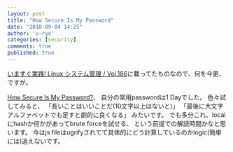 ```yaml
---
layout: post
title: "How Secure Is My Password"
date: "2018-09-04 14:25"
author: 'u-ryo'
categories: [security]
comments: true
published: true
---
```

[いますぐ実践! Linux システム管理 / Vol.186](http://www.usupi.org/sysad/186.html)に載ってたものなので、何を今更、ですが。

[How Secure Is My Password?](http://howsecureismypassword.net/)、
自分の常用passwordは1 Dayでした。
色々試してみると、
「長いことはいいことだ(10文字以上はないと)」
「最後に大文字アルファベットでも足すと劇的に良くなる」
みたいです。
でも多分これ、localにhashか何かがあってbrute forceを試せる、
という前提での解読時間かなと思います。
今はjs fileはugrifyされてて具体的にどう計算しているのかlogic(簡単には)追えないです。
